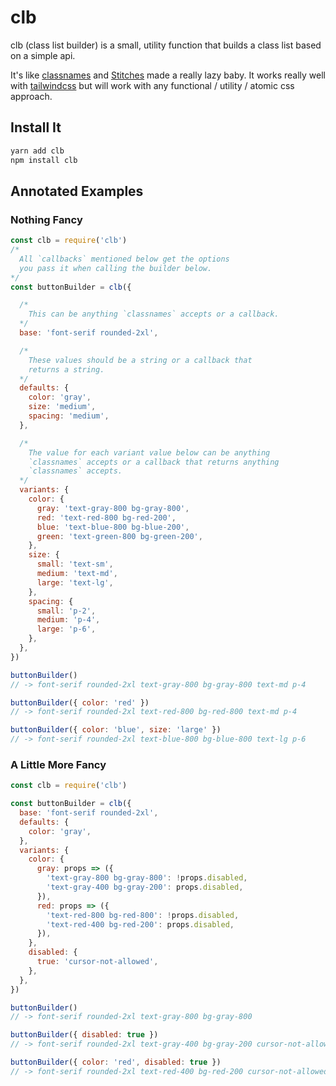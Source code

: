 # clb

clb (class list builder) is a small, utility function that builds a class list based on a simple api.

It's like [classnames](https://github.com/JedWatson/classnames) and [Stitches](https://stitches.dev/) made a really lazy baby. It works really well with [tailwindcss](https://tailwindcss.com/) but will work with any functional / utility / atomic css approach.

## Install It

```bash
yarn add clb
npm install clb
```

## Annotated Examples

### Nothing Fancy

```js
const clb = require('clb')
/*
  All `callbacks` mentioned below get the options
  you pass it when calling the builder below.
*/
const buttonBuilder = clb({

  /*
    This can be anything `classnames` accepts or a callback.
  */
  base: 'font-serif rounded-2xl',

  /*
    These values should be a string or a callback that
    returns a string.
  */
  defaults: {
    color: 'gray',
    size: 'medium',
    spacing: 'medium',
  },

  /*
    The value for each variant value below can be anything
    `classnames` accepts or a callback that returns anything
    `classnames` accepts.
  */
  variants: {
    color: {
      gray: 'text-gray-800 bg-gray-800',
      red: 'text-red-800 bg-red-200',
      blue: 'text-blue-800 bg-blue-200',
      green: 'text-green-800 bg-green-200',
    },
    size: {
      small: 'text-sm',
      medium: 'text-md',
      large: 'text-lg',
    },
    spacing: {
      small: 'p-2',
      medium: 'p-4',
      large: 'p-6',
    },
  },
})

buttonBuilder()
// -> font-serif rounded-2xl text-gray-800 bg-gray-800 text-md p-4

buttonBuilder({ color: 'red' })
// -> font-serif rounded-2xl text-red-800 bg-red-800 text-md p-4

buttonBuilder({ color: 'blue', size: 'large' })
// -> font-serif rounded-2xl text-blue-800 bg-blue-800 text-lg p-6
```

### A Little More Fancy

```js
const clb = require('clb')

const buttonBuilder = clb({
  base: 'font-serif rounded-2xl',
  defaults: {
    color: 'gray',
  },
  variants: {
    color: {
      gray: props => ({
        'text-gray-800 bg-gray-800': !props.disabled,
        'text-gray-400 bg-gray-200': props.disabled,
      }),
      red: props => ({
        'text-red-800 bg-red-800': !props.disabled,
        'text-red-400 bg-red-200': props.disabled,
      }),
    },
    disabled: {
      true: 'cursor-not-allowed',
    },
  },
})

buttonBuilder()
// -> font-serif rounded-2xl text-gray-800 bg-gray-800

buttonBuilder({ disabled: true })
// -> font-serif rounded-2xl text-gray-400 bg-gray-200 cursor-not-allowed

buttonBuilder({ color: 'red', disabled: true })
// -> font-serif rounded-2xl text-red-400 bg-red-200 cursor-not-allowed
```


